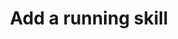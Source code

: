 ---
title: Add a running skill
redirect_to:
  - https://www.ibm.com/support/knowledgecenter/SS7P7S_ind/watson-assistant-solutions/trial/add-running-skill.html
---